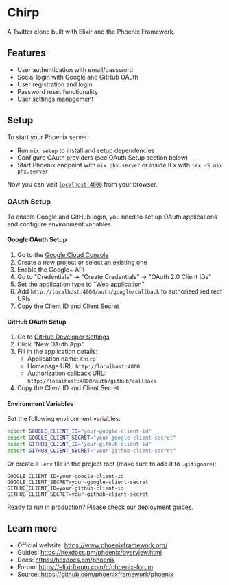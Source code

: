 # Chirp

A Twitter clone built with Elixir and the Phoenix Framework.

## Features

- User authentication with email/password
- Social login with Google and GitHub OAuth
- User registration and login
- Password reset functionality
- User settings management

## Setup

To start your Phoenix server:

  * Run `mix setup` to install and setup dependencies
  * Configure OAuth providers (see OAuth Setup section below)
  * Start Phoenix endpoint with `mix phx.server` or inside IEx with `iex -S mix phx.server`

Now you can visit [`localhost:4000`](http://localhost:4000) from your browser.

### OAuth Setup

To enable Google and GitHub login, you need to set up OAuth applications and configure environment variables.

#### Google OAuth Setup

1. Go to the [Google Cloud Console](https://console.cloud.google.com/)
2. Create a new project or select an existing one
3. Enable the Google+ API
4. Go to "Credentials" → "Create Credentials" → "OAuth 2.0 Client IDs"
5. Set the application type to "Web application"
6. Add `http://localhost:4000/auth/google/callback` to authorized redirect URIs
7. Copy the Client ID and Client Secret

#### GitHub OAuth Setup

1. Go to [GitHub Developer Settings](https://github.com/settings/developers)
2. Click "New OAuth App"
3. Fill in the application details:
   - Application name: `Chirp`
   - Homepage URL: `http://localhost:4000`
   - Authorization callback URL: `http://localhost:4000/auth/github/callback`
4. Copy the Client ID and Client Secret

#### Environment Variables

Set the following environment variables:

```bash
export GOOGLE_CLIENT_ID="your-google-client-id"
export GOOGLE_CLIENT_SECRET="your-google-client-secret"
export GITHUB_CLIENT_ID="your-github-client-id"
export GITHUB_CLIENT_SECRET="your-github-client-secret"
```

Or create a `.env` file in the project root (make sure to add it to `.gitignore`):

```
GOOGLE_CLIENT_ID=your-google-client-id
GOOGLE_CLIENT_SECRET=your-google-client-secret
GITHUB_CLIENT_ID=your-github-client-id
GITHUB_CLIENT_SECRET=your-github-client-secret
```

Ready to run in production? Please [check our deployment guides](https://hexdocs.pm/phoenix/deployment.html).

## Learn more

  * Official website: https://www.phoenixframework.org/
  * Guides: https://hexdocs.pm/phoenix/overview.html
  * Docs: https://hexdocs.pm/phoenix
  * Forum: https://elixirforum.com/c/phoenix-forum
  * Source: https://github.com/phoenixframework/phoenix
